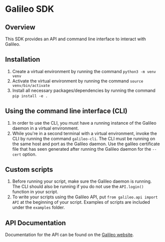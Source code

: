 # Galileo SDK

## Overview
This SDK provides an API and command line interface to interact
with Galileo.

## Installation
1. Create a virtual environment by running the command `python3 -m venv venv`
2. Activate the virtual environment by running the command `source venv/bin/activate` 
3. Install all necessary packages/dependencies by running the command `pip install -e .`

## Using the command line interface (CLI)

1. In order to use the CLI, you must have a running instance of the Galileo daemon in a virtual environment. 
2. While you're in a second terminal with a virtual environment, invoke the CLI by running the command `galileo-cli`. The CLI must be running on the same host and port as the Galileo daemon. Use the galileo certificate file that has seen generated after running the Galileo daemon for the `--cert` option.

## Custom scripts
1. Before running your script, make sure the Galileo daemon is running. The CLI should also be running if you do not use the `API.login()` function in your script.  
2. To write your scripts using the Galileo API, put `from galileo.api import API` at the beginning of your script. Examples of scripts are included under the `examples` folder. 

## API Documentation
Documentation for the API can be found on the [Galileo website](https://galileo.io/sdk).



